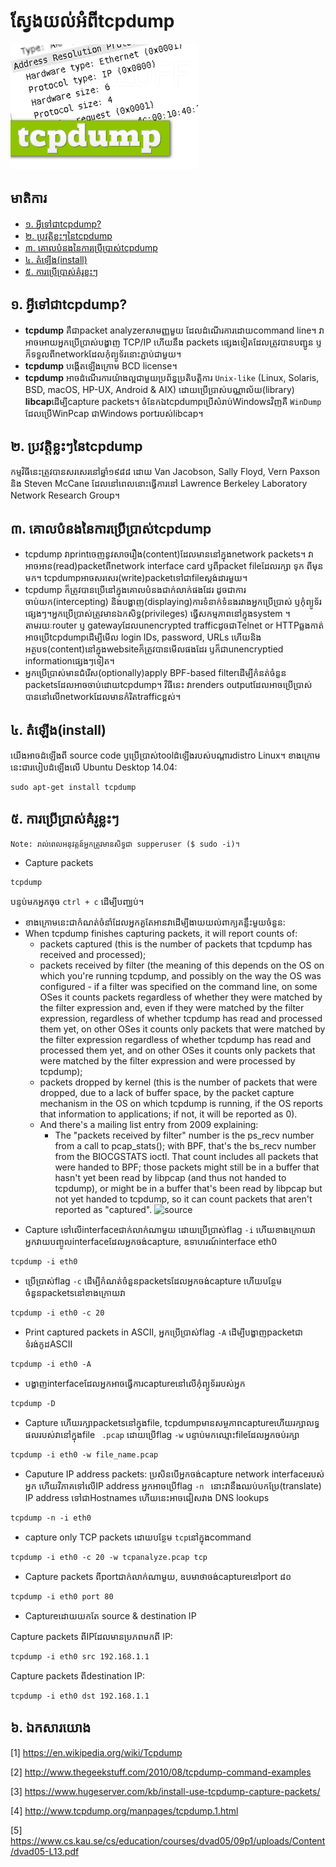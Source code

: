 ស្វែងយល់អំពី**tcpdump**
==========================

![tcpdump](/img/tcpdump.png)

## <a name="pre">មាតិការ</a>

* [១. អ្វីទៅជាtcpdump?](#def)
* [២. ប្រវត្តិខ្លះៗនៃtcpdump](#history)
* [៣. គោលបំនងនៃការប្រើប្រាស់tcpdump](#uses)
* [៤. តំឡើង(install)](#install)
* [៥. ការប្រើប្រាស់គំរូខ្លះៗ](#basic)

## <a name="def">១. អ្វីទៅជាtcpdump?</a>

- **tcpdump** គឺជាpacket analyzerសាមញ្ញមួយ ដែលដំណើរការដោយcommand line។ វាអាចអោយអ្នកប្រើប្រាស់បង្ហាញ TCP/IP ហើយនឹង packets ផ្សេងទៀតដែល​ត្រូវបានបញ្ជូន​ ឫក៏ទទួលពីnetworkដែលកុំព្យូទ័រនោះភ្ជាប់ជាមួយ។
- **tcpdump**​ បង្កើតឡើងក្រោម BCD license។
- **tcpdump** អាចដំណើរការយ៉ាងល្អជាមួយប្រព័ន្ធប្រតិបត្តិការ `Unix-like` (Linux, Solaris, BSD, macOS, HP-UX, Android & AIX) ដោយប្រើប្រាស់​បណ្ណាល័យ(library)​ **libcap**ដើម្បីcapture packets។ ចំនែកឯtcpdump​ប្រើសំរាប់​Windowsវិញគឺ `WinDump` ដែលប្រើWinPcap​ ជាWindows portរបស់​libcap។


## <a name="history">២. ប្រវត្តិខ្លះៗនៃtcpdump</a>

កម្មវិធីនេះត្រូវបានសរសេរនៅឆ្នាំ១៩៨៨ ដោយ Van Jacobson, Sally Floyd, Vern Paxson និង Steven McCane ដែលនៅពេលនោះធ្វើការនៅ Lawrence Berkeley Laboratory Network Research Group។

## <a name="uses">៣. គោលបំនងនៃការប្រើប្រាស់tcpdump</a>
- tcpdump វាprintចេញនូវសាចរឿង(content)ដែលមាននៅក្នុងnetwork packets។ វាអាចអាន(read)packetពីnetwork interface card ឫពីpacket fileដែលរក្សា ទុក ពីមុន​មក។ tcpdumpអាចសរសេរ(write)packetទៅជាfileស្តង់ដារមួយ។
- tcpdump ក៏ត្រូវបានប្រើនៅក្នុងគោលបំនងជាក់លាក់ផងដែរ ដូចជាការចាប់យក(intercepting) និងបង្ហាញ(displaying)ការទំនាក់ទំនងរវាងអ្នកប្រើប្រាស់ ឫកុំព្យូទ័រផ្សេងៗ។​ អ្នកប្រើប្រាស់ត្រូវមានឯកសិទ្ធ(privileges) ធ្វើសកម្មភាព​នៅក្នុង​system​ ។ តាមរយៈrouter ឫ gatewayដែលunencrypted trafficដូចជាTelnet or HTTPឆ្លងកាត់ អាចប្រើtcpdumpដើម្បីមើល login IDs, password, URLs ហើយនិង​អត្ថបទ(content)នៅក្នុងwebsiteក៏ត្រូវបានមើលផងដែរ ឫក៏ជាunencryptied informationផ្សេងៗទៀត។
- អ្នកប្រើប្រាស់មានជំរើស(optionally)apply BPF-based filterដើម្បីកំនត់ចំនួន​packetsដែលអាចចាប់ដោយtcpdump។ វិធីនេះ វាrenders outputដែលអាចប្រើប្រាស់​បាននៅលើnetworkដែលមានកំរិតtrafficខ្ពស់។

## <a name="install">៤. តំឡើង(install)</a>

យើងអាចដំឡើងពី source code​ ឫប្រើប្រាស់toolដំឡើងរបស់បណ្ដារdistro Linux។ ខាងក្រោមនេះជារបៀបដំឡើងលើ Ubuntu Desktop 14.04:
```
sudo apt-get install tcpdump
```

## <a name="basic">៥. ការប្រើប្រាស់គំរូខ្លះៗ</a>

```
Note: រាល់ពេលអនុវត្តន៍អ្នកត្រូវមានសិទ្ធជា supperuser ($ sudo -i)។
```

- Capture packets
```
tcpdump
```

បន្ទប់មកអ្នកចុច `ctrl + c` ដើម្បីបញ្ឈប់។ 

*  ខាងក្រោមនេះជាកំណត់ចំនាំដែល​អ្នក​គួ​តែ​អាន​វាដើម្បីងាយយល់ពាក្យគន្លឹះមួយចំនួន:
  * When tcpdump finishes capturing packets, it will report counts of:
    * packets captured (this is the number of packets that tcpdump has received and processed);
    * packets received by filter (the meaning of this depends on the OS on which you're running tcpdump, and possibly on the way the OS was configured - if a filter was specified on the command line, on some OSes it counts packets regardless of whether they were matched by the filter expression and, even if they were matched by the filter expression, regardless of whether tcpdump has read and processed them yet, on other OSes it counts only packets that were matched by the filter expression regardless of whether tcpdump has read and processed them yet, and on other OSes it counts only packets that were matched by the filter expression and were processed by tcpdump);
    * packets dropped by kernel (this is the number of packets that were dropped, due to a lack of buffer space, by the packet capture mechanism in the OS on which tcpdump is running, if the OS reports that information to applications; if not, it will be reported as 0).
    * And there's a mailing list entry from 2009 explaining:
      * The "packets received by filter" number is the ps_recv number from a call to pcap_stats(); with BPF, that's the bs_recv number from the BIOCGSTATS ioctl. That count includes all packets that were handed to BPF; those packets might still be in a buffer that hasn't yet been read by libpcap (and thus not handed to tcpdump), or might be in a buffer that's been read by libpcap but not yet handed to tcpdump, so it can count packets that aren't reported as "captured".
![source](https://unix.stackexchange.com/questions/29367/tcpdump-packets-captured-vs-packets-received-by-filter)


- Capture ទៅលើinterfaceជាក់លាក់ណាមួយ ដោយប្រើប្រាស់flag `-i` ហើយ​ខាងក្រោយវាអ្នកវាយបញ្ចូលinterfaceដែលអ្នកចង់capture, ឧទាហរណ៍interface eth0
```
tcpdump -i eth0
```

- ប្រើប្រាស់flag `-c` ដើម្បីកំណត់ចំនួនpacketsដែលអ្នកចង់capture ហើយបន្ថែម​ចំនួនpacketsនៅខាងក្រោយវា
```
tcpdump -i eth0 -c 20
```

- Print captured packets in ASCII, អ្នកប្រើប្រាស់flag `-A` ដើម្បីបង្ហាញpacketជាទំរង់កូដASCII
```
tcpdump -i eth0 -A
```

- បង្ហាញinterfaceដែលអ្នកអាចធ្វើការcaptureនៅលើកុំព្យូទ័ររបស់អ្នក
```
tcpdump -D
```

- Capture ហើយរក្សាpacketsនៅក្នុងfile, tcpdump​មានសម្ថភាពcapture​ ហើយរក្សាលទ្ធផលរបស់វានៅក្នុងfile ` .pcap` ដោយប្រើflag `-w` បន្ទាប់មក​ឈ្មោះfileដែលអ្នកចប់រក្សា
```
tcpdump -i eth0 -w file_name.pcap
```

- Caputure IP address packets: ប្រសិនបើអ្នកចង់capture network interface​របស់អ្នក ហើយវិភាគទៅលើIP address អ្នកអាចប្រើflag `-n ` នោះវានឹងឈប់បក​ប្រែ(translate)​ IP address ទៅជាHostnames ហើយនេះអាចជៀសវាង DNS lookups
```
tcpdump -n -i eth0
```

- capture only TCP packets ដោយបន្ថែម `tcp`នៅក្នុងcommand
```
tcpdump -i eth0 -c 20 -w tcpanalyze.pcap tcp
```

- Capture packets ពីportជាក់លាក់ណាមួយ, ឧបមាថាចង់captureនៅport​ ៨០
```
tcpdump -i eth0 port 80
```

- Captureដោយយកតែ source & destination IP

Capture packets ពីIPដែលមានប្រភពមកពី IP:
```
tcpdump -i eth0 src 192.168.1.1
```
Capture packets ពីdestination IP:
```
tcpdump -i eth0 dst 192.168.1.1
```



## <a name="ref">៦. ឯកសារយោង</a>

[1] https://en.wikipedia.org/wiki/Tcpdump

[2] http://www.thegeekstuff.com/2010/08/tcpdump-command-examples

[3] https://www.hugeserver.com/kb/install-use-tcpdump-capture-packets/

[4] http://www.tcpdump.org/manpages/tcpdump.1.html

[5] https://www.cs.kau.se/cs/education/courses/dvad05/09p1/uploads/Content/dvad05-L13.pdf
